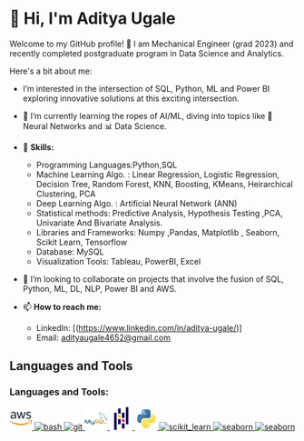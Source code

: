 # 👋 Hi, I'm Aditya Ugale

Welcome to my GitHub profile! 🚀 I am Mechanical Engineer (grad 2023) and recently completed postgraduate program in Data Science and Analytics. 

Here's a bit about me:  

- I’m interested in the intersection of SQL, Python, ML and Power BI exploring innovative solutions at this exciting intersection.
  
- 🌱 I’m currently learning the ropes of AI/ML, diving into topics like 🤖 Neural Networks and 📊 Data Science.

- 💼 **Skills:**
  - Programming Languages:Python,SQL
  - Machine Learning Algo. : Linear Regression, Logistic Regression, Decision Tree, Random Forest, KNN, Boosting, KMeans, Heirarchical Clustering, PCA
  - Deep Learning Algo. : Artificial Neural Network (ANN)
  - Statistical methods: Predictive Analysis, Hypothesis Testing ,PCA, Univariate And Bivariate Analysis.
  - Libraries and Frameworks: Numpy ,Pandas, Matplotlib , Seaborn, Scikit Learn, Tensorflow
  - Database: MySQL
  - Visualization Tools: Tableau, PowerBI, Excel 
  
- 👀 I’m looking to collaborate on projects that involve the fusion of SQL, Python, ML, DL, NLP, Power BI and AWS.

- 📫 **How to reach me:**
  - LinkedIn: [(https://www.linkedin.com/in/aditya-ugale/)]
  - Email: adityaugale4652@gmail.com

  

## Languages and Tools

<h3 align="left">Languages and Tools:</h3>
<p align="left"> <a href="https://aws.amazon.com" target="_blank" rel="noreferrer"> <img src="https://raw.githubusercontent.com/devicons/devicon/master/icons/amazonwebservices/amazonwebservices-original-wordmark.svg" alt="aws" width="40" height="40"/> </a> <a href="https://www.gnu.org/software/bash/" target="_blank" rel="noreferrer"> <img src="https://www.vectorlogo.zone/logos/gnu_bash/gnu_bash-icon.svg" alt="bash" width="40" height="40"/> </a> <a href="https://git-scm.com/" target="_blank" rel="noreferrer"> <img src="https://www.vectorlogo.zone/logos/git-scm/git-scm-icon.svg" alt="git" width="40" height="40"/> </a> <a href="https://www.mysql.com/" target="_blank" rel="noreferrer"> <img src="https://raw.githubusercontent.com/devicons/devicon/master/icons/mysql/mysql-original-wordmark.svg" alt="mysql" width="40" height="40"/> </a> <a href="https://pandas.pydata.org/" target="_blank" rel="noreferrer"> <img src="https://raw.githubusercontent.com/devicons/devicon/2ae2a900d2f041da66e950e4d48052658d850630/icons/pandas/pandas-original.svg" alt="pandas" width="40" height="40"/> </a> <a href="https://www.python.org" target="_blank" rel="noreferrer"> <img src="https://raw.githubusercontent.com/devicons/devicon/master/icons/python/python-original.svg" alt="python" width="40" height="40"/> </a> <a href="https://scikit-learn.org/" target="_blank" rel="noreferrer"> <img src="https://upload.wikimedia.org/wikipedia/commons/0/05/Scikit_learn_logo_small.svg" alt="scikit_learn" width="40" height="40"/> </a> <a href="https://seaborn.pydata.org/" target="_blank" rel="noreferrer"> <img src="https://seaborn.pydata.org/_images/logo-mark-lightbg.svg" alt="seaborn" width="40" height="40"/> </a> <a href="https://www.tensorflow.org/" target="_blank" rel="noreferrer"> <img src="https://avatars.githubusercontent.com/u/15658638?s=280&v=4" alt="seaborn" width="40" height="40"/> </a>
